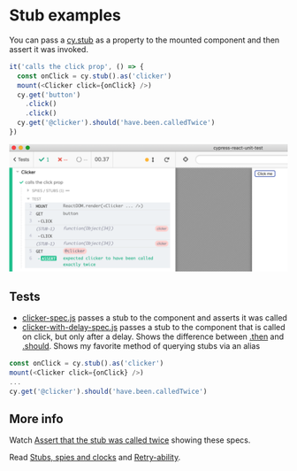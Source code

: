 # Stub examples

You can pass a [cy.stub](https://on.cypress.io/stub) as a property to the mounted component and then assert it was invoked.

```js
it('calls the click prop', () => {
  const onClick = cy.stub().as('clicker')
  mount(<Clicker click={onClick} />)
  cy.get('button')
    .click()
    .click()
  cy.get('@clicker').should('have.been.calledTwice')
})
```

![Stub](images/stub.png)

## Tests

- [clicker-spec.js](clicker-spec.js) passes a stub to the component and asserts it was called
- [clicker-with-delay-spec.js](clicker-with-delay-spec.js) passes a stub to the component that is called on click, but only after a delay. Shows the difference between [.then](https://on.cypress.io/then) and [.should](https://on.cypress.io/should). Shows my favorite method of querying stubs via an alias

```js
const onClick = cy.stub().as('clicker')
mount(<Clicker click={onClick} />)
...
cy.get('@clicker').should('have.been.calledTwice')
```

## More info

Watch [Assert that the stub was called twice](https://youtu.be/AlltFcsIFvc) showing these specs.

Read [Stubs, spies and clocks](https://on.cypress.io/stubs-spies-and-clocks) and [Retry-ability](https://on.cypress.io/retry-ability).
